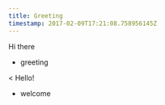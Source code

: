 ```yaml
---
title: Greeting
timestamp: 2017-02-09T17:21:08.758956145Z
---
```


Hi there
* greeting

< Hello!
* welcome
